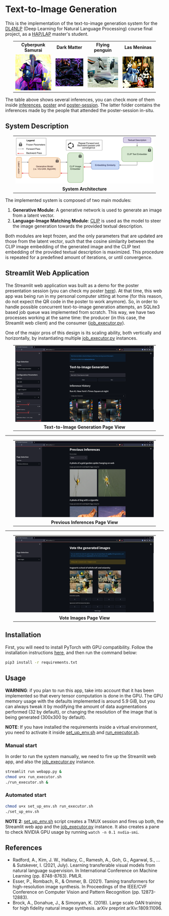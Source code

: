 # Text-to-Image Generation

This is the implementation of the text-to-image generation system for the
[DL4NLP](https://ixa2.si.ehu.eus/deep_learning_seminar/) (Deep Learning for Natural Language Processing) course 
final project, as a [HAP/LAP](http://ixa.si.ehu.es/master/) master's student.

<table style="margin: 0 auto; width: 90%; text-align: center; font-weight: bold;">
    <tr>
        <td>Cyberpunk Samurai</td>
        <td>Dark Matter</td>
        <td>Flying penguin</td>
        <td>Las Meninas</td>
    </tr>
    <tr>
        <td><img alt="Cyberpunk Samurai" src="res/inferences/vqgan-wikiart/cyberpunk-samurai.gif"/></td>
        <td><img alt="Dark Matter" src="res/inferences/vqgan-imagenet/dark-matter.gif"/></td>
        <td><img alt="Flying Penguin" src="res/poster/vqgan-imagenet/A-photo-of-a-flying-penguin.gif"/></td>
        <td><img alt="Las Meninas" src="res/inferences/vqgan-wikiart/las-meninas.gif"/></td>
    </tr>
</table>

The table above shows several inferences, you can check more of them inside [inferences](res/inferences), 
[poster](res/poster) and [poster-session](res/poster-session). The latter folder contains the inferences made by
the people that attended the poster-session in-situ.

## System Description

<table style="margin: 0 auto; width: 90%; text-align: center; font-weight: bold;">
    <tr style="border: none;">
        <td style="border: none;"><img src="res/assets/architecture.png"/></td>
    </tr>
    <tr style="border: none;">
        <td style="border: none;">System Architecture</td>
    </tr>
</table>

The implemented system is composed of two main modules:

1. **Generative Module**: A generative network is used to generate an image from a latent vector.
2. **Language-Image Matching Module**: [CLIP](https://github.com/openai/CLIP) is used as the model to steer the image 
generation towards the provided textual description. 

Both modules are kept frozen, and the only parameters that are updated are those from the latent vector, such that 
the cosine similarity between the CLIP image embedding of the generated image and the CLIP text embedding of the 
provided textual description is maximized. This procedure is repeated for a predefined amount of iterations, or until
convergence.

## Streamlit Web Application

The Streamlit web application was built as a demo for the poster presentation session (you can check my poster 
[here](res/assets/Poster_XLahuerta.pdf)). At that time, this web app was being run in my personal computer sitting at 
home (for this reason, do not expect the QR code in the poster to work anymore). So, in order to handle possible 
concurrent text-to-image generation attempts, an SQLite3 based job queue was implemented from scratch. This way, we 
have two processes  working at the same time: the producer (in this case, the Streamlit web client) and the consumer 
([job_executor.py](job_executor.py)).

One of the major pros of this design is its scaling ability, both vertically and horizontally, by instantiating 
multiple [job_executor.py](job_executor.py) instances.

<table style="margin: 0 auto; width: 90%; text-align: center; font-weight: bold;">
    <tr style="border: none;">
        <td style="border: none;"><img src="res/assets/Streamlit-Text-to-Image.png"/></td>
    </tr>
    <tr style="border: none;">
        <td style="border: none;">Text-to-Image Generation Page View</td>
    </tr>
</table>

---

<table style="margin: 0 auto; width: 90%; text-align: center; font-weight: bold;">
    <tr style="border: none;">
        <td style="border: none;"><img src="res/assets/Streamlit-Previous-Inferences.png"/></td>
    </tr>
    <tr style="border: none;">
        <td style="border: none;">Previous Inferences Page View</td>
    </tr>
</table>

---

<table style="margin: 0 auto; width: 90%; text-align: center; font-weight: bold;">
    <tr style="border: none;">
        <td style="border: none;"><img src="res/assets/Streamlit-Vote-Images.png"/></td>
    </tr>
    <tr style="border: none;">
        <td style="border: none;">Vote Images Page View</td>
    </tr>
</table>

## Installation

First, you will need to install PyTorch with GPU compatibility. Follow the installation instructions 
[here](https://pytorch.org/get-started/locally/), and then run the command below:

```bash
pip3 install -r requirements.txt
```

## Usage

**WARNING**: if you plan to run this app, take into account that it has been implemented so that every tensor 
computation is done in the GPU. The GPU memory usage with the defaults implemented is around 5.9 GiB, but you can 
always tweak it by modifying the amount of data augmentations performed (32 by default), or changing the resolution of 
the image that is being generated (300x300 by default).

**NOTE**: If you have installed the requirements inside a virtual environment, you need to activate it inside
[set_up_env.sh](set_up_env.sh) and [run_executor.sh](run_executor.sh).

### Manual start

In order to run the system manually, we need to fire up the Streamlit web app, and also the 
[job_executor.py](job_executor.py) instance.

```bash
streamlit run webapp.py &
chmod u+x run_executor.sh
./run_executor.sh &
```

### Automated start

```bash
chmod u+x set_up_env.sh run_executor.sh
./set_up_env.sh
```

**NOTE 2**: [set_up_env.sh](set_up_env.sh) script creates a TMUX session and fires up both, the Streamlit web app and the 
[job_executor.py](job_executor.py) instance. It also creates a pane to check NVIDIA GPU usage by running 
`watch -n 0.1 nvdia-smi`.

## References

- Radford, A., Kim, J. W., Hallacy, C., Ramesh, A., Goh, G., Agarwal, S., ... & Sutskever, I. (2021, July). 
Learning transferable visual models from natural language supervision. In International Conference on Machine Learning 
(pp. 8748-8763). PMLR.
- Esser, P., Rombach, R., & Ommer, B. (2021). Taming transformers for high-resolution image synthesis. In Proceedings 
of the IEEE/CVF Conference on Computer Vision and Pattern Recognition (pp. 12873-12883).
- Brock, A., Donahue, J., & Simonyan, K. (2018). Large scale GAN training for high fidelity natural image synthesis. 
arXiv preprint arXiv:1809.11096.
